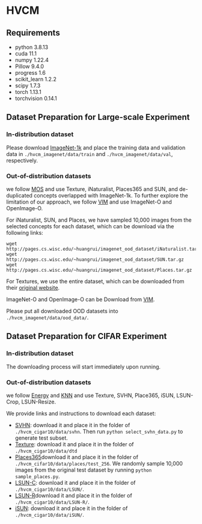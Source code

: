 # HVCM
## Requirements
- python 3.8.13
- cuda 11.1
- numpy 1.22.4
- Pillow 9.4.0
- progress 1.6
- scikit_learn 1.2.2
- scipy 1.7.3
- torch 1.13.1
- torchvision 0.14.1

## Dataset Preparation for Large-scale Experiment
### In-distribution dataset
Please download [ImageNet-1k](http://www.image-net.org/challenges/LSVRC/2012/index) and place the training data and validation data in ```./hvcm_imagenet/data/train``` and ```./hvcm_imagenet/data/val```, respectively.

### Out-of-distribution datasets
we follow [MOS](https://github.com/deeplearning-wisc/large_scale_ood) and use Texture, iNaturalist, Places365 and SUN,  and de-duplicated concepts overlapped with ImageNet-1k. To further explore the limitation of our approach, we follow [VIM](https://github.com/haoqiwang/vim) and use ImageNet-O and OpenImage-O. 

For iNaturalist, SUN, and Places, we have sampled 10,000 images from the selected concepts for each dataset, which can be download via the following links:
```
wget http://pages.cs.wisc.edu/~huangrui/imagenet_ood_dataset/iNaturalist.tar.gz
wget http://pages.cs.wisc.edu/~huangrui/imagenet_ood_dataset/SUN.tar.gz
wget http://pages.cs.wisc.edu/~huangrui/imagenet_ood_dataset/Places.tar.gz
```
For Textures, we use the entire dataset, which can be downloaded from their [original website](https://www.robots.ox.ac.uk/~vgg/data/dtd/).

ImageNet-O and OpenImage-O can be Download from [VIM](https://github.com/haoqiwang/vim).

Please put all downloaded OOD datasets into ```./hvcm_imagenet/data/ood_data/```.

## Dataset Preparation for CIFAR Experiment
### In-distribution dataset
The downloading process will start immediately upon running.

### Out-of-distribution datasets
we follow [Energy](https://github.com/wetliu/energy_ood) and [KNN](https://github.com/deeplearning-wisc/knn-ood) and use Texture, SVHN, Place365, iSUN, LSUN-Crop, LSUN-Resize. 

We provide links and instructions to download each dataset:
- [SVHN](http://ufldl.stanford.edu/housenumbers/test_32x32.mat): download it and place it in the folder of ```./hvcm_cigar10/data/svhn```. Then run ```python select_svhn_data.py``` to generate test subset.
- [Texture](https://www.robots.ox.ac.uk/~vgg/data/dtd/download/dtd-r1.0.1.tar.gz): download it and place it in the folder of ```./hvcm_cigar10/data/dtd```
- [Places365](http://data.csail.mit.edu/places/places365/test_256.tar)download it and place it in the folder of ```./hvcm_cifar10/data/places/test_256```. We randomly sample 10,000 images from the original test dataset by running ```python sample_places.py```.
- [LSUN-C](https://www.dropbox.com/s/fhtsw1m3qxlwj6h/LSUN.tar.gz): 
download it and place it in the folder of ```./hvcm_cigar10/data/LSUN/```.
- [LSUN-R](https://www.dropbox.com/s/moqh2wh8696c3yl/LSUN_resize.tar.gz)download it and place it in the folder of ```./hvcm_cigar10/data/LSUN-R/```.
- [iSUN](https://www.dropbox.com/s/ssz7qxfqae0cca5/iSUN.tar.gz): 
download it and place it in the folder of ```./hvcm_cigar10/data/iSUN/```.


